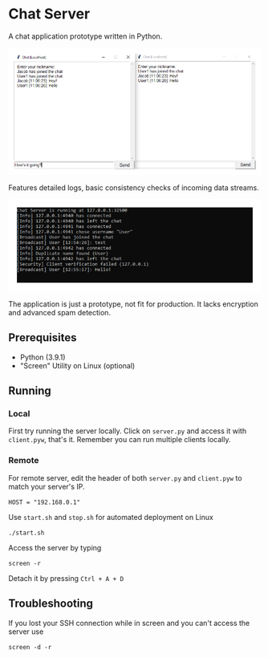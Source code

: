 # Chat Server
A chat application prototype written in Python.

![Banner](github_img/banner.png)

Features detailed logs, basic consistency checks of incoming data streams.

![Logs](github_img/cmd.png)

The application is just a prototype, not fit for production. It lacks encryption and advanced spam detection.

## Prerequisites
- Python (3.9.1)
- "Screen" Utility on Linux (optional)

## Running
### Local
First try running the server locally. Click on `server.py` and access it with `client.pyw`, that's it. Remember you can run multiple clients locally.

### Remote
For remote server, edit the header of both `server.py` and `client.pyw` to match your server's IP.
```
HOST = "192.168.0.1"
```

Use `start.sh` and `stop.sh` for automated deployment on Linux
```
./start.sh
```

Access the server by typing
```
screen -r
```

Detach it by pressing `Ctrl + A + D`

## Troubleshooting
If you lost your SSH connection while in screen and you can't access the server use
```
screen -d -r
```